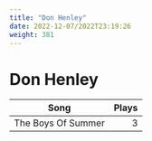 ```yaml
---
title: "Don Henley"
date: 2022-12-07/2022T23:19:26
weight: 381
---
```


# Don Henley

 Song | Plays 
----- | -----:
The Boys Of Summer | 3
